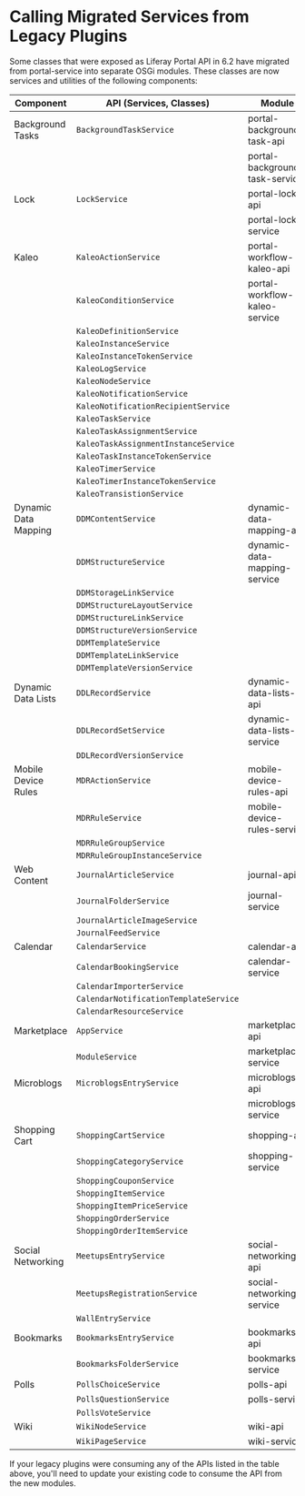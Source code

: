# Calling Migrated Services from Legacy Plugins [](id=calling-migrated-services-from-legacy-plugins)

Some classes that were exposed as Liferay Portal API in 6.2 have migrated from
portal-service into separate OSGi modules. These classes are now services and
utilities of the following components:

| Component            | API (Services, Classes)               | Module                         |
|----------------------|---------------------------------------|--------------------------------|
| Background Tasks     | `BackgroundTaskService`               | portal-background-task-api     |
|                      |                                       | portal-background-task-service |
| Lock                 | `LockService`                         | portal-lock-api                |
|                      |                                       | portal-lock-service            |
| Kaleo                | `KaleoActionService`                  | portal-workflow-kaleo-api      |
|                      | `KaleoConditionService`               | portal-workflow-kaleo-service  |
|                      | `KaleoDefinitionService`              |                                |
|                      | `KaleoInstanceService`                |                                |
|                      | `KaleoInstanceTokenService`           |                                |
|                      | `KaleoLogService`                     |                                |
|                      | `KaleoNodeService`                    |                                |
|                      | `KaleoNotificationService`            |                                |
|                      | `KaleoNotificationRecipientService`   |                                |
|                      | `KaleoTaskService`                    |                                |
|                      | `KaleoTaskAssignmentService`          |                                |
|                      | `KaleoTaskAssignmentInstanceService`  |                                |
|                      | `KaleoTaskInstanceTokenService`       |                                |
|                      | `KaleoTimerService`                   |                                |
|                      | `KaleoTimerInstanceTokenService`      |                                |
|                      | `KaleoTransistionService`             |                                |
| Dynamic Data Mapping | `DDMContentService`                   | dynamic-data-mapping-api       |
|                      | `DDMStructureService`                 | dynamic-data-mapping-service   |
|                      | `DDMStorageLinkService`               |                                |
|                      | `DDMStructureLayoutService`           |                                |
|                      | `DDMStructureLinkService`             |                                |
|                      | `DDMStructureVersionService`          |                                |
|                      | `DDMTemplateService`                  |                                |
|                      | `DDMTemplateLinkService`              |                                |
|                      | `DDMTemplateVersionService`           |                                |
| Dynamic Data Lists   | `DDLRecordService`                    | dynamic-data-lists-api         |
|                      | `DDLRecordSetService`                 | dynamic-data-lists-service     |
|                      | `DDLRecordVersionService`             |                                |
| Mobile Device Rules  | `MDRActionService`                    | mobile-device-rules-api        |
|                      | `MDRRuleService`                      | mobile-device-rules-service    |
|                      | `MDRRuleGroupService`                 |                                |
|                      | `MDRRuleGroupInstanceService`         |                                |
| Web Content          | `JournalArticleService`               | journal-api                    |
|                      | `JournalFolderService`                | journal-service                |
|                      | `JournalArticleImageService`          |                                |
|                      | `JournalFeedService`                  |                                |
| Calendar             | `CalendarService`                     | calendar-api                   |
|                      | `CalendarBookingService`              | calendar-service               |
|                      | `CalendarImporterService`             |                                |
|                      | `CalendarNotificationTemplateService` |                                |
|                      | `CalendarResourceService`             |                                |
| Marketplace          | `AppService`                          | marketplace-api                |
|                      | `ModuleService`                       | marketplace-service            |
| Microblogs           | `MicroblogsEntryService`              | microblogs-api                 |
|                      |                                       | microblogs-service             |
| Shopping Cart        | `ShoppingCartService`                 | shopping-api                   |
|                      | `ShoppingCategoryService`             | shopping-service               |
|                      | `ShoppingCouponService`               |                                |
|                      | `ShoppingItemService`                 |                                |
|                      | `ShoppingItemPriceService`            |                                |
|                      | `ShoppingOrderService`                |                                |
|                      | `ShoppingOrderItemService`            |                                |
| Social Networking    | `MeetupsEntryService`                 | social-networking-api          |
|                      | `MeetupsRegistrationService`          | social-networking-service      |
|                      | `WallEntryService`                    |                                |
| Bookmarks            | `BookmarksEntryService`               | bookmarks-api                  |
|                      | `BookmarksFolderService`              | bookmarks-service              |
| Polls                | `PollsChoiceService`                  | polls-api                      |
|                      | `PollsQuestionService`                | polls-service                  |
|                      | `PollsVoteService`                    |                                |
| Wiki                 | `WikiNodeService`                     | wiki-api                       |
|                      | `WikiPageService`                     | wiki-service                   |

If your legacy plugins were consuming any of the APIs listed in the table above,
you'll need to update your existing code to consume the API from the new
modules.
